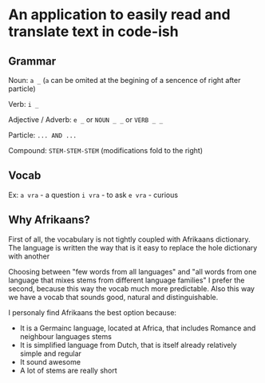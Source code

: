 # An application to easily read and translate text in code-ish

## Grammar

Noun: `a _` (`a` can be omited at the begining of a sencence of right after particle)

Verb: `i _`

Adjective / Adverb: `e _` or `NOUN _ _` or `VERB _ _`

Particle: `... AND ...`

Compound: `STEM-STEM-STEM` (modifications fold to the right)

## Vocab

Ex:
    `a vra` - a question
    `i vra` - to ask
    `e vra` - curious

## Why Afrikaans? 
First of all, the vocabulary is not tightly coupled with Afrikaans dictionary. The language is written the way that is it easy to replace the hole dictionary with another

Choosing between "few words from all languages" and "all words from one language that mixes stems from different language families" I prefer the second, because this way the vocab much more predictable.
Also this way we have a vocab that sounds good, natural and distinguishable.

I personaly find Afrikaans the best option because:
- It is a Germainc language, located at Africa, that includes Romance and neighbour languages stems
- It is simplified language from Dutch, that is itself already relatively simple and regular
- It sound awesome
- A lot of stems are really short
